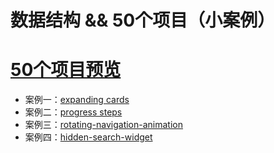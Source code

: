 # 数据结构 && 50个项目（小案例）
# [50个项目预览](https://50projects50days.com/ '项目参考地址')
+ 案例一：[expanding cards](https://yongjieyuan.github.io/data-structure/50projects/expanding-Cards/index.html '伸缩卡片')
+ 案例二：[progress steps](https://yongjieyuan.github.io/data-structure/50projects/progress-steps/index.html '步骤条')
+ 案例三：[rotating-navigation-animation](https://yongjieyuan.github.io/data-structure/50projects/rotating-navigation-animation/index.html '导航动画')
+ 案例四：[hidden-search-widget](https://yongjieyuan.github.io/data-structure/50projects/hidden-search-widget/index.html '搜索框先小组件')

